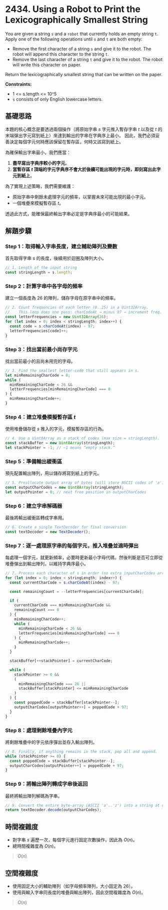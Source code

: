 # 2434. Using a Robot to Print the Lexicographically Smallest String

You are given a string `s` and a `robot` that currently holds an empty string `t`. 
Apply one of the following operations until `s` and `t` are both empty:

- Remove the first character of a string `s` and give it to the robot. 
  The robot will append this character to the string `t`.
- Remove the last character of a string `t` and give it to the robot. 
  The robot will write this character on paper.

Return the lexicographically smallest string that can be written on the paper.

**Constraints:**

- 1 <= s.length <= 10^5
- `s` consists of only English lowercase letters.

## 基礎思路

本題的核心概念是要透過兩個操作（將原始字串 $s$ 字元推入暫存字串 $t$ 以及從 $t$ 的末端彈出字元寫到紙上）來達到輸出的字串在字典序上最小。
因此，我們必須妥善決定每個字元何時應該保留在暫存區，何時又該寫到紙上。

為確保輸出字串最小，我們應當：

1. **盡早寫出字典序較小的字元**。
2. **當暫存區 $t$ 頂端的字元字典序不會大於後續可能出現的字元時，即刻寫出此字元到紙上**。

為了實現上述策略，我們需要維護：

- 原始字串中剩餘未處理字元的頻率，以掌握未來可能出現的最小字元。
- 一個堆疊來模擬暫存區 $t$。

透過此方式，能確保最終輸出字串必定是字典序最小的可能結果。

## 解題步驟

### Step 1：取得輸入字串長度，建立輔助陣列及變數

首先取得字串 $s$ 的長度，後續用於迴圈及陣列大小。

```typescript
// 1. Length of the input string
const stringLength = s.length;
```

### Step 2：計算字串中各字母的頻率

建立一個長度為 26 的陣列，儲存字母在原字串中的頻率。

```typescript
// 2. Count frequencies of each letter (0..25) in a Uint32Array.
//    This loop does one pass: charCodeAt → minus 97 → increment freq.
const letterFrequencies = new Uint32Array(26);
for (let index = 0; index < stringLength; index++) {
  const code = s.charCodeAt(index) - 97;
  letterFrequencies[code]++;
}
```

### Step 3：找出當前最小尚存字元

找出當前最小的且尚未用完的字母。

```typescript
// 3. Find the smallest letter‐code that still appears in s.
let minRemainingCharCode = 0;
while (
  minRemainingCharCode < 26 &&
  letterFrequencies[minRemainingCharCode] === 0
) {
  minRemainingCharCode++;
}
```

### Step 4：建立堆疊模擬暫存區 $t$

使用堆疊儲存從 $s$ 推入的字元，模擬暫存區的行為。

```typescript
// 4. Use a Uint8Array as a stack of codes (max size = stringLength).
const stackBuffer = new Uint8Array(stringLength);
let stackPointer = -1; // –1 means “empty stack.”
```

### Step 5：準備輸出緩衝區

預先配置輸出陣列，用以儲存將寫到紙上的字元。

```typescript
// 5. Preallocate output array of bytes (will store ASCII codes of 'a'..'z').
const outputCharCodes = new Uint8Array(stringLength);
let outputPointer = 0; // next free position in outputCharCodes
```
### Step 6：建立字串解碼器

最後將輸出緩衝區轉成字串用。

```typescript
// 6. Create a single TextDecoder for final conversion
const textDecoder = new TextDecoder();
```

### Step 7：逐一處理原字串的每個字元，推入堆疊並適時彈出

每處理一個字元，就更新頻率，必要時更新最小字母代碼，然後判斷是否可立即從堆疊彈出到輸出陣列，以維持字典序最小。

```typescript
// 7. Process each character of s in order (no extra inputCharCodes array)
for (let index = 0; index < stringLength; index++) {
  const currentCharCode = s.charCodeAt(index) - 97;

  const remainingCount = --letterFrequencies[currentCharCode];

  if (
    currentCharCode === minRemainingCharCode &&
    remainingCount === 0
  ) {
    minRemainingCharCode++;
    while (
      minRemainingCharCode < 26 &&
      letterFrequencies[minRemainingCharCode] === 0
    ) {
      minRemainingCharCode++;
    }
  }

  stackBuffer[++stackPointer] = currentCharCode;

  while (
    stackPointer >= 0 &&
    (
      minRemainingCharCode === 26 ||
      stackBuffer[stackPointer] <= minRemainingCharCode
    )
  ) {
    const poppedCode = stackBuffer[stackPointer--];
    outputCharCodes[outputPointer++] = poppedCode + 97;
  }
}
```
### Step 8：處理剩餘堆疊內字元

將剩餘堆疊中的字元依序彈出並存入輸出陣列。

```typescript
// 8. Finally, if anything remains in the stack, pop all and append.
while (stackPointer >= 0) {
  const poppedCode = stackBuffer[stackPointer--];
  outputCharCodes[outputPointer++] = poppedCode + 97;
}
```

### Step 9：將輸出陣列轉成字串後返回

最終將輸出陣列解碼為字串。

```typescript
// 9. Convert the entire byte‐array (ASCII 'a'..'z') into a string at once.
return textDecoder.decode(outputCharCodes);
```

## 時間複雜度

- 對字串 $s$ 遍歷一次，每個字元進行固定次數操作，因此為 $O(n)$。
- 總時間複雜度為 $O(n)$。

> $O(n)$

## 空間複雜度

- 使用固定大小的輔助陣列（如字母頻率陣列，大小固定為 26）。
- 使用與輸入字串同長度的堆疊與輸出陣列，因此空間複雜度為 $O(n)$。

> $O(n)$
